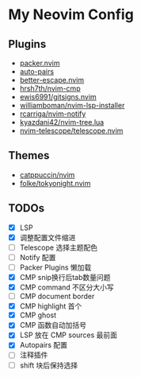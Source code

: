 # My Neovim Config

## Plugins

* [packer.nvim](https://github.com/wbthomason/packer.nvim)
* [auto-pairs](https://github.com/jiangmiao/auto-pairs)
* [better-escape.nvim](https://github.com/max397574/better-escape.nvim)
* [hrsh7th/nvim-cmp](https://github.com/hrsh7th/nvim-cmp)
* [ewis6991/gitsigns.nvim](https://github.com/lewis6991/gitsigns.nvim)
* [williamboman/nvim-lsp-installer](https://github.com/williamboman/nvim-lsp-installer)
* [rcarriga/nvim-notify](https://github.com/rcarriga/nvim-notify)
* [kyazdani42/nvim-tree.lua](https://github.com/kyazdani42/nvim-tree.lua)
* [nvim-telescope/telescope.nvim](https://github.com/nvim-telescope/telescope.nvim)

## Themes

* [catppuccin/nvim](https://github.com/catppuccin/nvim)
* [folke/tokyonight.nvim](https://github.com/folke/tokyonight.nvim)

## TODOs

- [x] LSP
- [x] 调整配置文件缩进
- [ ] Telescope 选择主题配色
- [ ] Notify 配置
- [ ] Packer Plugins 懒加载
- [x] CMP snip换行后tab数量问题
- [x] CMP command 不区分大小写
- [ ] CMP document border
- [x] CMP highlight 首个
- [x] CMP ghost
- [x] CMP 函数自动加括号
- [x] LSP 放在 CMP sources 最前面
- [x] Autopairs 配置
- [ ] 注释插件
- [ ] shift 块后保持选择
